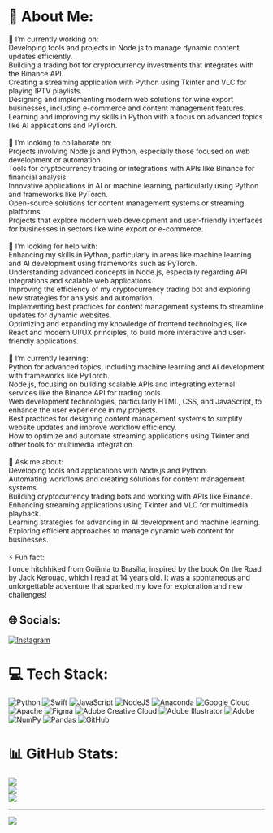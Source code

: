# 💫 About Me:
🔭 I’m currently working on:<br>Developing tools and projects in Node.js to manage dynamic content updates efficiently.<br>Building a trading bot for cryptocurrency investments that integrates with the Binance API.<br>Creating a streaming application with Python using Tkinter and VLC for playing IPTV playlists.<br>Designing and implementing modern web solutions for wine export businesses, including e-commerce and content management features.<br>Learning and improving my skills in Python with a focus on advanced topics like AI applications and PyTorch.<br><br>👯 I’m looking to collaborate on:<br>Projects involving Node.js and Python, especially those focused on web development or automation.<br>Tools for cryptocurrency trading or integrations with APIs like Binance for financial analysis.<br>Innovative applications in AI or machine learning, particularly using Python and frameworks like PyTorch.<br>Open-source solutions for content management systems or streaming platforms.<br>Projects that explore modern web development and user-friendly interfaces for businesses in sectors like wine export or e-commerce.<br><br>🤝 I’m looking for help with:<br>Enhancing my skills in Python, particularly in areas like machine learning and AI development using frameworks such as PyTorch.<br>Understanding advanced concepts in Node.js, especially regarding API integrations and scalable web applications.<br>Improving the efficiency of my cryptocurrency trading bot and exploring new strategies for analysis and automation.<br>Implementing best practices for content management systems to streamline updates for dynamic websites.<br>Optimizing and expanding my knowledge of frontend technologies, like React and modern UI/UX principles, to build more interactive and user-friendly applications.<br><br>🌱 I’m currently learning:<br>Python for advanced topics, including machine learning and AI development with frameworks like PyTorch.<br>Node.js, focusing on building scalable APIs and integrating external services like the Binance API for trading tools.<br>Web development technologies, particularly HTML, CSS, and JavaScript, to enhance the user experience in my projects.<br>Best practices for designing content management systems to simplify website updates and improve workflow efficiency.<br>How to optimize and automate streaming applications using Tkinter and other tools for multimedia integration.<br><br>💬 Ask me about:<br>Developing tools and applications with Node.js and Python.<br>Automating workflows and creating solutions for content management systems.<br>Building cryptocurrency trading bots and working with APIs like Binance.<br>Enhancing streaming applications using Tkinter and VLC for multimedia playback.<br>Learning strategies for advancing in AI development and machine learning.<br>Exploring efficient approaches to manage dynamic web content for businesses.<br><br>⚡ Fun fact:<br>I once hitchhiked from Goiânia to Brasília, inspired by the book On the Road by Jack Kerouac, which I read at 14 years old. It was a spontaneous and unforgettable adventure that sparked my love for exploration and new challenges!


## 🌐 Socials:
[![Instagram](https://img.shields.io/badge/Instagram-%23E4405F.svg?logo=Instagram&logoColor=white)](https://instagram.com/Donimartin) 

# 💻 Tech Stack:
![Python](https://img.shields.io/badge/python-3670A0?style=for-the-badge&logo=python&logoColor=ffdd54) ![Swift](https://img.shields.io/badge/swift-F54A2A?style=for-the-badge&logo=swift&logoColor=white) ![JavaScript](https://img.shields.io/badge/javascript-%23323330.svg?style=for-the-badge&logo=javascript&logoColor=%23F7DF1E) ![NodeJS](https://img.shields.io/badge/node.js-6DA55F?style=for-the-badge&logo=node.js&logoColor=white) ![Anaconda](https://img.shields.io/badge/Anaconda-%2344A833.svg?style=for-the-badge&logo=anaconda&logoColor=white) ![Google Cloud](https://img.shields.io/badge/GoogleCloud-%234285F4.svg?style=for-the-badge&logo=google-cloud&logoColor=white) ![Apache](https://img.shields.io/badge/apache-%23D42029.svg?style=for-the-badge&logo=apache&logoColor=white) ![Figma](https://img.shields.io/badge/figma-%23F24E1E.svg?style=for-the-badge&logo=figma&logoColor=white) ![Adobe Creative Cloud](https://img.shields.io/badge/Adobe%20Creative%20Cloud-DA1F26.svg?style=for-the-badge&logo=Adobe%20Creative%20Cloud&logoColor=white) ![Adobe Illustrator](https://img.shields.io/badge/adobe%20illustrator-%23FF9A00.svg?style=for-the-badge&logo=adobe%20illustrator&logoColor=white) ![Adobe](https://img.shields.io/badge/adobe-%23FF0000.svg?style=for-the-badge&logo=adobe&logoColor=white) ![NumPy](https://img.shields.io/badge/numpy-%23013243.svg?style=for-the-badge&logo=numpy&logoColor=white) ![Pandas](https://img.shields.io/badge/pandas-%23150458.svg?style=for-the-badge&logo=pandas&logoColor=white) ![GitHub](https://img.shields.io/badge/github-%23121011.svg?style=for-the-badge&logo=github&logoColor=white)
# 📊 GitHub Stats:
![](https://github-readme-stats.vercel.app/api?username=Doni7m&theme=dark&hide_border=false&include_all_commits=false&count_private=false)<br/>
![](https://github-readme-streak-stats.herokuapp.com/?user=Doni7m&theme=dark&hide_border=false)<br/>
![](https://github-readme-stats.vercel.app/api/top-langs/?username=Doni7m&theme=dark&hide_border=false&include_all_commits=false&count_private=false&layout=compact)

---
[![](https://visitcount.itsvg.in/api?id=Doni7m&icon=0&color=0)](https://visitcount.itsvg.in)

<!-- Proudly created with GPRM ( https://gprm.itsvg.in ) -->